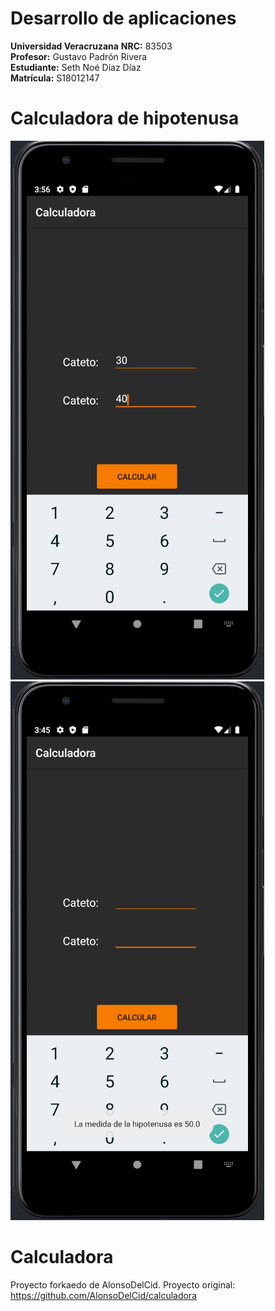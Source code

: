 # Desarrollo de aplicaciones
**Universidad Veracruzana**
**NRC:** 83503<br>
**Profesor:** Gustavo Padrón Rivera<br>
**Estudiante:** Seth Noé Díaz Díaz<br>
**Matrícula:** S18012147<br>


# Calculadora de hipotenusa
![Ejemplo 1](https://github.com/Sethndd/calculadora/blob/imagenes/Imagenes/example.png)
![Ejemplo 2](https://github.com/Sethndd/calculadora/blob/imagenes/Imagenes/example2.png)

# Calculadora
Proyecto forkaedo de AlonsoDelCid.
Proyecto original: <https://github.com/AlonsoDelCid/calculadora>
